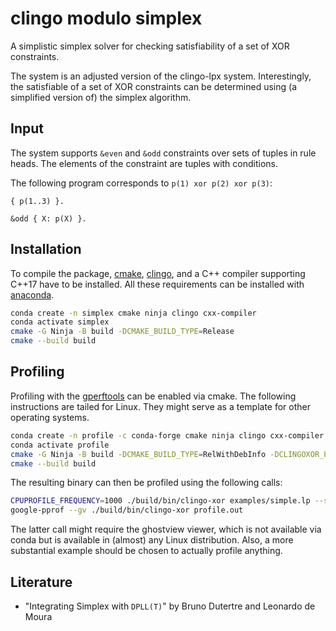 # clingo modulo simplex

A simplistic simplex solver for checking satisfiability of a set of XOR
constraints.

The system is an adjusted version of the clingo-lpx system. Interestingly, the
satisfiable of a set of XOR constraints can be determined using (a simplified
version of) the simplex algorithm.

## Input

The system supports `&even` and `&odd` constraints over sets of tuples in rule
heads. The elements of the constraint are tuples with conditions.

The following program corresponds to `p(1) xor p(2) xor p(3)`:

```
{ p(1..3) }.

&odd { X: p(X) }.
```

## Installation

To compile the package, [cmake], [clingo], and a C++ compiler supporting C++17
have to be installed. All these requirements can be installed with [anaconda].

```bash
conda create -n simplex cmake ninja clingo cxx-compiler
conda activate simplex
cmake -G Ninja -B build -DCMAKE_BUILD_TYPE=Release
cmake --build build
```

## Profiling

Profiling with the [gperftools] can be enabled via cmake. The following
instructions are tailed for Linux. They might serve as a template for other
operating systems.

```bash
conda create -n profile -c conda-forge cmake ninja clingo cxx-compiler gperftools libunwind
conda activate profile
cmake -G Ninja -B build -DCMAKE_BUILD_TYPE=RelWithDebInfo -DCLINGOXOR_PROFILE=ON
cmake --build build
```

The resulting binary can then be profiled using the following calls:

```bash
CPUPROFILE_FREQUENCY=1000 ./build/bin/clingo-xor examples/simple.lp --stats -q 0
google-pprof --gv ./build/bin/clingo-xor profile.out
```

The latter call might require the ghostview viewer, which is not available via
conda but is available in (almost) any Linux distribution. Also, a more
substantial example should be chosen to actually profile anything.

## Literature

- "Integrating Simplex with `DPLL(T)`" by Bruno Dutertre and Leonardo de Moura

[cmake]: https://cmake.org
[clingo]: https://github.com/potassco/clingo
[anaconda]: https://anaconda.org
[gperftools]: https://gperftools.github.io/gperftools/cpuprofile.html
